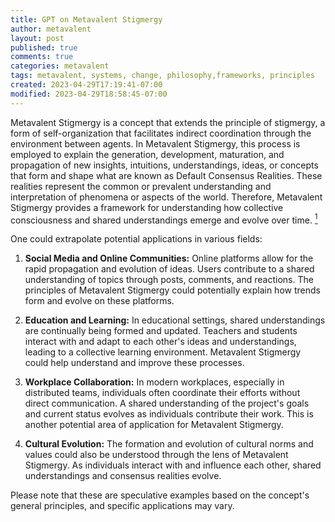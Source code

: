 ```yaml
---
title: GPT on Metavalent Stigmergy
author: metavalent
layout: post
published: true
comments: true
categories: metavalent
tags: metavalent, systems, change, philosophy,frameworks, principles
created: 2023-04-29T17:19:41-07:00
modified: 2023-04-29T18:58:45-07:00
---
```


Metavalent Stigmergy is a concept that extends the principle of stigmergy, a form of self-organization that facilitates indirect coordination through the environment between agents. In Metavalent Stigmergy, this process is employed to explain the generation, development, maturation, and propagation of new insights, intuitions, understandings, ideas, or concepts that form and shape what are known as Default Consensus Realities. These realities represent the common or prevalent understanding and interpretation of phenomena or aspects of the world. Therefore, Metavalent Stigmergy provides a framework for understanding how collective consciousness and shared understandings emerge and evolve over time. [<sup>1</sup>](https://medium.com/@metavalent)

One could extrapolate potential applications in various fields:

1. **Social Media and Online Communities:** Online platforms allow for the rapid propagation and evolution of ideas. Users contribute to a shared understanding of topics through posts, comments, and reactions. The principles of Metavalent Stigmergy could potentially explain how trends form and evolve on these platforms.

2. **Education and Learning:** In educational settings, shared understandings are continually being formed and updated. Teachers and students interact with and adapt to each other's ideas and understandings, leading to a collective learning environment. Metavalent Stigmergy could help understand and improve these processes.

3. **Workplace Collaboration:** In modern workplaces, especially in distributed teams, individuals often coordinate their efforts without direct communication. A shared understanding of the project's goals and current status evolves as individuals contribute their work. This is another potential area of application for Metavalent Stigmergy.

4. **Cultural Evolution:** The formation and evolution of cultural norms and values could also be understood through the lens of Metavalent Stigmergy. As individuals interact with and influence each other, shared understandings and consensus realities evolve.

Please note that these are speculative examples based on the concept's general principles, and specific applications may vary.
